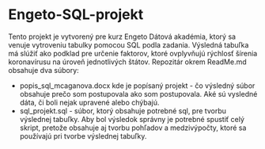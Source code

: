# Engeto-SQL-projekt
Tento projekt je vytvorený pre kurz Engeto Dátová akadémia, ktorý sa venuje vytroveniu tabulky pomocou SQL podla zadania. Výsledná tabuľka má slúžiť ako podklad pre určenie faktorov, ktoré ovplyvňujú rýchlosť šírenia koronavírusu na úroveň jednotlivých štátov.
Repozitár okrem ReadMe.md obsahuje dva súbory:
- popis_sql_mcaganova.docx kde je popísaný projekt - čo výsledný súbor obsahuje prečo som postupovala ako som postupovala. Aké sú vysledné dáta, či boli nejak upravené alebo chýbajú.
- sql_projekt.sql - súbor, ktorý obsahuje potrebné sql, pre tvorbu výslednej tabuľky. Aby bol výsledok správny je potrebné spustiť celý skript, pretože obsahuje aj tvorbu pohľadov a medzivýpočty, ktoré sa používajú pri tvorbe výslednej tabuľky.

